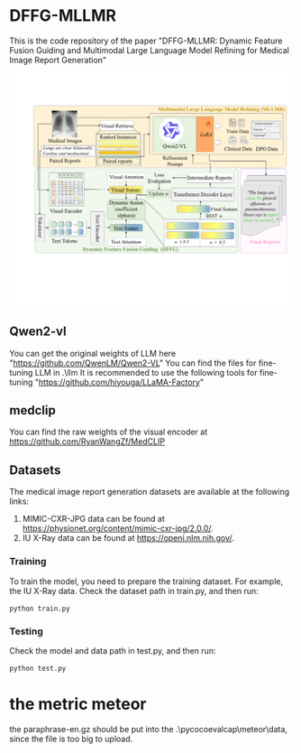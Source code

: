 # DFFG-MLLMR
This is the code repository of the paper "DFFG-MLLMR: Dynamic Feature Fusion Guiding and Multimodal Large Language Model Refining for Medical Image Report Generation"

![image](https://github.com/BearLiX/DFFG-MLLMR/blob/main/DFFG-MLLMR/1.png)

## Qwen2-vl
You can get the original weights of LLM here "https://github.com/QwenLM/Qwen2-VL"
You can find the files for fine-tuning LLM in .\llm
It is recommended to use the following tools for fine-tuning "https://github.com/hiyouga/LLaMA-Factory"

## medclip
You can find the raw weights of the visual encoder at https://github.com/RyanWangZf/MedCLIP

## Datasets
The medical image report generation datasets are available at the following links:
1. MIMIC-CXR-JPG data can be found at https://physionet.org/content/mimic-cxr-jpg/2.0.0/.
2. IU X-Ray data can be found at https://openi.nlm.nih.gov/.

### Training

To train the model, you need to prepare the training dataset. For example, the IU X-Ray data.
Check the dataset path in train.py, and then run:
```
python train.py
```
### Testing
Check the model and data path in test.py, and then run:
```
python test.py
```

# the metric meteor
the paraphrase-en.gz should be put into the .\pycocoevalcap\meteor\data, since the file is too big to upload.
